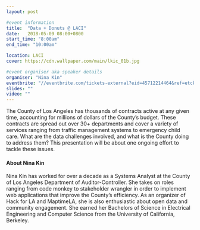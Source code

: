 ```yaml
---
layout: post

#event information
title:  "Data + Donuts @ LACI"
date:   2018-05-09 08:00+0800
start_time: "8:00am"
end_time: "10:00am"

location: LACI
cover: https://cdn.wallpaper.com/main/lkic_01b.jpg

#event organiser aka speaker details
organiser: "Nina Kin"
eventbrite: "//eventbrite.com/tickets-external?eid=45712214464&ref=etckt"
slides: ""
video: ""
---
```



The County of Los Angeles has thousands of contracts active at any given time, accounting for millions of dollars of the County’s budget.  These contracts are spread out over 30+ departments and cover a variety of services ranging from traffic management systems to emergency child care.  What are the data challenges involved, and what is the County doing to address them?  This presentation will be about one ongoing effort to tackle these issues.

#### About Nina Kin

Nina Kin has worked for over a decade as a Systems Analyst at the County of Los Angeles Department of Auditor-Controller.  She takes on roles ranging from code monkey to stakeholder wrangler in order to implement web applications that improve the County’s efficiency.  As an organizer of Hack for LA and MaptimeLA, she is also enthusiastic about open data and community engagement.  She earned her Bachelors of Science in Electrical Engineering and Computer Science from the University of California, Berkeley.